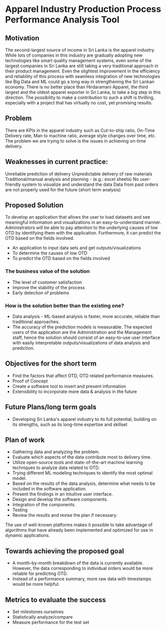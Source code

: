 # Apparel Industry Production Process Performance Analysis Tool

## Motivation
The second-largest source of income in Sri Lanka is the apparel industry. While lots of companies in this industry are gradually adopting new technologies like smart quality management systems, even some of the largest companies in Sri Lanka are still taking a very traditional approach in their product management. Even the slightest improvement in the efficiency and reliability of this process with seamless integration of new technologies like Big Data and ML could go a long way in strengthening the Sri Lankan economy.
There is no better place than Hirdaramani Apparel, the third largest and the oldest apparel exporter in Sri Lanka, to take a big step in this direction. The possibility to make a contribution to such a shift is thrilling, especially with a project that has virtually no cost, yet promising results.

## Problem
There are KPIs in the apparel industry such as Cut-to-ship ratio, On-Time Delivery rate, Man to machine ratio, average style changes over time, etc.
The problem we are trying to solve is the issues in achieving on-time delivery.

## Weaknesses in current practice:
Unreliable prediction of delivery
Unpredictable delivery of raw materials
Traditional/manual analysis and planning - (e.g.: excel sheets)
No user-friendly system to visualize and understand the data
Data from past orders are not properly used for the future (short term analysis)

## Proposed Solution
To develop an application that allows the user to load datasets and see meaningful information and visualizations in an easy-to-understand manner. Administrators will be able to pay attention to the underlying causes of low OTD by identifying them with the application. Furthermore, it can predict the OTD based on the fields involved.

- An application to input data sets and get outputs/visualizations
- To determine the causes of low OTD
- To predict the OTD based on the fields involved

### The business value of the solution
- The level of customer satisfaction
- Improve the stability of the process
- Early detection of problems

### How is the solution better than the existing one?
- Data analysis - ML-based analysis is faster, more accurate, reliable than traditional approaches.
- The accuracy of the prediction models is measurable.
The expected users of the application are the Administration and the Management staff, hence the solution should consist of an easy-to-use user interface with easily interpretable outputs/visualizations of data analysis and prediction.

## Objectives for the short term
- Find the factors that affect OTD, OTD related performance measures.
- Proof of Concept
- Create a software tool to insert and present information
- Extensibility to incorporate more data & analysis in the future

## Future Plans/long term goals
- Developing Sri Lanka's apparel industry to its full potential, building on its strengths, such as its long-time expertise and skillset

## Plan of work
- Gathering data and analyzing the problem.
- Evaluate which aspects of the data contribute most to delivery time.
- Utilize open-source tools and state-of-the-art machine learning techniques to analyze data related to OTD.
- Trying different ML modeling techniques to identify the most optimal model.
- Based on the results of the data analysis, determine what needs to be included in the software application.
- Present the findings in an intuitive user interface.
- Design and develop the software components.
- Integration of the components.
- Testing
- Review the results and revise the plan if necessary.

The use of well-known platforms makes it possible to take advantage of algorithms that have already been implemented and optimized for use in dynamic applications.

## Towards achieving the proposed goal
- A month-by-month breakdown of the data is currently available. However, the data corresponding to individual orders would be more reliable for predicting OTD.
- Instead of a performance summary, more raw data with timestamps would be more helpful.

## Metrics to evaluate the success
- Set milestones ourselves
- Statistically analyze/compare
- Measure performance for the test set
